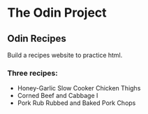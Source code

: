 # The Odin Project

## Odin Recipes

Build a recipes website to practice html.

### Three recipes:
* Honey-Garlic Slow Cooker Chicken Thighs
* Corned Beef and Cabbage I
* Pork Rub Rubbed and Baked Pork Chops
